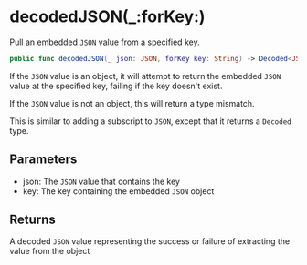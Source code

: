 # decodedJSON(\_:forKey:)

Pull an embedded `JSON` value from a specified key.

``` swift
public func decodedJSON(_ json: JSON, forKey key: String) -> Decoded<JSON> 
```

If the `JSON` value is an object, it will attempt to return the embedded
`JSON` value at the specified key, failing if the key doesn't exist.

If the `JSON` value is not an object, this will return a type mismatch.

This is similar to adding a subscript to `JSON`, except that it returns a
`Decoded` type.

## Parameters

  - json: The `JSON` value that contains the key
  - key: The key containing the embedded `JSON` object

## Returns

A decoded `JSON` value representing the success or failure of extracting the value from the object
